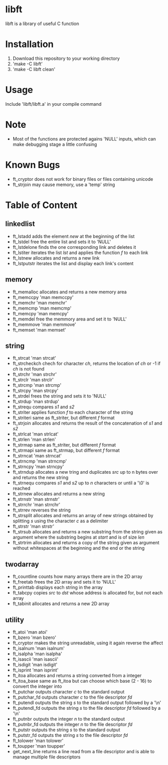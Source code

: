 # libft
libft is a library of useful C function

# Installation
1. Download this repository to your working directory
2. 'make -C libft'
3. 'make -C libft clean'

# Usage
Include 'libft/libft.a' in your compile command

# Note
- Most of the functions are protected agains 'NULL' inputs, which can make debugging stage a little confusing

# Known Bugs
- ft_cryptor does not work for binary files or files containing unicode
- ft_strjoin may cause memory, use a 'temp' string

# Table of Content

## linkedlist
- ft_lstadd adds the element _new_ at the beginning of the list
- ft_lstdel free the entire list and sets it to 'NULL'
- ft_lstdelone finds the one corresponding link and deletes it
- ft_lstiter iterates the list _lst_ and applies the function _f_ to each link
- ft_lstnew allocates and returns a new link
- ft_lstputstr iterates the list and display each link's content

## memory
- ft_memalloc allocates and returns a new memory area
- ft_memccpy 'man memccpy'
- ft_memchr 'man memchr'
- ft_memcmp 'man memcmp'
- ft_memcpy 'man memcpy'
- ft_memdel free the memmory area and set it to 'NULL'
- ft_memmove 'man memmove'
- ft_memset 'man memset'

## string
- ft_strcat 'man strcat'
- ft_strcheckch chech for character _ch_, returns the location of _ch_ or -1 if _ch_ is not found
- ft_strchr 'man strchr'
- ft_strclr 'man strclr'
- ft_strcmp 'man strcmp'
- ft_strcpy 'man strcpy'
- ft_strdel frees the string and sets it to 'NULL'
- ft_strdup 'man strdup'
- ft_strequ compares _s1_ and _s2_
- ft_striter applies function _f_ to each character of the string
- ft_striteri same as ft_striter, but different _f_ format
- ft_strjoin allocates and returns the result of the concatenation of _s1_ and _s2_
- ft_strlcat 'man strlcat'
- ft_strlen 'man strlen'
- ft_strmap same as ft_striter, but different _f_ format
- ft_strmapi same as ft_strmap, but different _f_ format
- ft_strncat 'man strncat'
- ft_strncmp 'man strncmp'
- ft_strncpy 'man strncpy'
- ft_strndup allocates a new tring and duplicates _src_ up to n bytes over and returns the new string
- ft_strnequ compares _s1_ and _s2_ up to _n_ characters or until a '\0' is reached
- ft_strnew allocates and returns a new string
- ft_strnstr 'man strnstr'
- ft_strrchr 'man strrchr'
- ft_strrev reverses the string
- ft_strsplit allocates and returns an array of new strings obtained by splitting _s_ using the character _c_ as a delimiter
- ft_strstr 'man strstr'
- ft_strsub allocates and returns a new substring from the string given as argument where the substring begins at _start_ and is of size _len_
- ft_strtrim allocates and returns a copy of the string given as argument without whitespaces at the beginning and the end or the string

## twodarray
- ft_countline counts how many arrays there are in the 2D array
- ft_freetab frees the 2D array and sets it to 'NULL'
- ft_printtab displays each string in the array
- ft_tabcpy copies _src_ to _dst_ whose address is allocated for, but not each array
- ft_tabinit allocates and returns a new 2D array

## utility
- ft_atoi 'man atoi'
- ft_bzero 'man bzero'
- ft_cryptor makes the string unreadable, using it again reverse the affect
- ft_isalnum 'man isalnum'
- ft_isalpha 'man isalpha'
- ft_isascii 'man isascii'
- ft_isdigit 'man isdigit'
- ft_isprint 'man isprint'
- ft_itoa allocates and returns a string converted from a integer
- ft_itoa_base same as ft_itoa but can choose which base (2 - 16) to convert the integer into
- ft_putchar outputs character _c_ to the standard output
- ft_putchar_fd outputs character _c_ to the file descriptor _fd_
- ft_putendl outputs the string _s_ to the standard output followed by a '\n'
- ft_putendl_fd outputs the string _s_ to the file descriptor _fd_ followed by a '\n'
- ft_putnbr outputs the integer _n_ to the standard output
- ft_putnbr_fd outputs the integer _n_ to the file descriptor _fd_
- ft_putstr outputs the string _s_ to the standard output
- ft_putstr_fd outputs the string _s_ to the file descriptor _fd_
- ft_tolower 'man tolower'
- ft_toupper 'man toupper'
- get_next_line returns a line read from a file descriptor and is able to manage multiple file descriptors